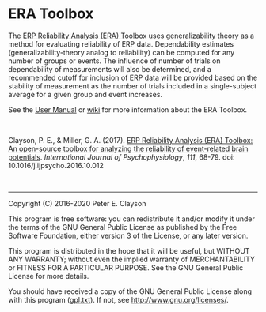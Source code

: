 # ERA Toolbox

The [ERP Reliability Analysis (ERA) Toolbox](http://www.sciencedirect.com/science/article/pii/S016787601630736X
) uses generalizability theory as a method for evaluating reliability of ERP data. Dependability estimates (generalizability-theory analog to reliability) can be computed for any number of groups or events. The influence of number of trials on dependability of measurements will also be determined, and a recommended cutoff for inclusion of ERP data will be provided based on the stability of measurement as the number of trials included in a single-subject average for a given group and event increases.

See the [User Manual](documentation/UserManual.pdf) or [wiki](https://github.com/peclayson/ERA_Toolbox/wiki) for more information about the ERA Toolbox.

&nbsp; 

Clayson, P. E., & Miller, G. A. (2017). [ERP Reliability Analysis (ERA) Toolbox: An open-source toolbox for analyzing the reliability of event-related brain potentials](http://www.sciencedirect.com/science/article/pii/S016787601630736X
). _International Journal of Psychophysiology_, _111_, 68-79. doi: 10.1016/j.ijpsycho.2016.10.012

&nbsp;

***

Copyright (C) 2016-2020 Peter E. Clayson
 
  This program is free software: you can redistribute it and/or modify
  it under the terms of the GNU General Public License as published by
  the Free Software Foundation, either version 3 of the License, or
  any later version.
 
  This program is distributed in the hope that it will be useful,
  but WITHOUT ANY WARRANTY; without even the implied warranty of
  MERCHANTABILITY or FITNESS FOR A PARTICULAR PURPOSE. See the
  GNU General Public License for more details.
 
  You should have received a copy of the GNU General Public License
  along with this program ([gpl.txt](https://github.com/peclayson/ERA_Toolbox/blob/master/gpl.txt)). If not, see 
  <http://www.gnu.org/licenses/>.
